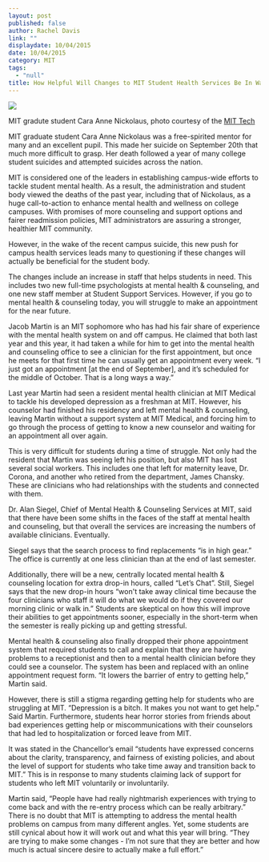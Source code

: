 ```yaml
---
layout: post
published: false
author: Rachel Davis
link: ""
displaydate: 10/04/2015
date: 10/04/2015
category: MIT
tags: 
  - "null"
title: How Helpful Will Changes to MIT Student Health Services Be In Wake of Recent Graduate Student Suicide
---
```




![](http://tech.mit.edu/V135/N23/graphics/thumb-lg-nickolaus.jpg)

MIT gradute student Cara Anne Nickolaus, photo courtesy of the [MIT Tech](http://tech.mit.edu/V135/N23/nickolaus.html)


MIT graduate student Cara Anne Nickolaus was a free-spirited mentor for many and an excellent pupil. This made her suicide on September 20th that much more difficult to grasp. Her death followed a year of many college student suicides and attempted suicides across the nation. 

MIT is considered one of the leaders in establishing campus-wide efforts to tackle student mental health.  As a result, the administration and student body viewed the deaths of the past year, including that of Nickolaus, as a huge call-to-action to enhance mental health and wellness on college campuses. With promises of more counseling and support options and fairer readmission policies, MIT administrators are assuring a stronger, healthier MIT community.  

However, in the wake of the recent campus suicide, this new push for campus health services leads many to questioning if these changes will actually be beneficial for the student body. 

The changes include an increase in staff that helps students in need. This includes two new full-time psychologists at mental health & counseling, and one new staff member at Student Support Services. However, if you go to mental health & counseling today, you will struggle to make an appointment for the near future.

Jacob Martin is an MIT sophomore who has had his fair share of experience with the mental health system on and off campus. He claimed that both last year and this year, it had taken a while for him to get into the mental health and counseling office to see a clinician for the first appointment, but once he meets for that first time he can usually get an appointment every week. “I just got an appointment [at the end of September], and it’s scheduled for the middle of October. That is a long ways a way.”

Last year Martin had seen a resident mental health clinician at MIT Medical to tackle his developed depression as a freshman at MIT. However, his counselor had finished his residency and left mental health & counseling, leaving Martin without a support system at MIT Medical, and forcing him to go through the process of getting to know a new counselor and waiting for an appointment all over again.

This is very difficult for students during a time of struggle. Not only had the resident that Martin was seeing left his position, but also MIT has lost several social workers. This includes one that left for maternity leave, Dr. Corona, and another who retired from the department, James Chansky. These are clinicians who had relationships with the students and connected with them. 

Dr. Alan Siegel, Chief of Mental Health & Counseling Services at MIT, said that there have been some shifts in the faces of the staff at mental health and counseling, but that overall the services are increasing the numbers of available clinicians. Eventually.

Siegel says that the search process to find replacements  “is in high gear.” The office is currently at one less clinician than at the end of last semester.

Additionally, there will be a new, centrally located mental health & counseling location for extra drop-in hours, called “Let’s Chat”. Still, Siegel says that the new drop-in hours “won't take away clinical time because the four clinicians who staff it will do what we would do if they covered our morning clinic or walk in.” Students are skeptical on how this will improve their abilities to get appointments sooner, especially in the short-term when the semester is really picking up and getting stressful.

Mental health & counseling also finally dropped their phone appointment system that required students to call and explain that they are having problems to a receptionist and then to a mental health clinician before they could see a counselor. The system has been and replaced with an online appointment request form. “It lowers the barrier of entry to getting help,” Martin said.

However, there is still a stigma regarding getting help for students who are struggling at MIT. “Depression is a bitch. It makes you not want to get help.” Said Martin. Furthermore, students hear horror stories from friends about bad experiences getting help or miscommunications with their counselors that had led to hospitalization or forced leave from MIT. 

It was stated in the Chancellor’s email “students have expressed concerns about the clarity, transparency, and fairness of existing policies, and about the level of support for students who take time away and transition back to MIT.” This is in response to many students claiming lack of support for students who left MIT voluntarily or involuntarily.

Martin said, “People have had really nightmarish experiences with trying to come back and with the re-entry process which can be really arbitrary.” 
There is no doubt that MIT is attempting to address the mental health problems on campus from many different angles. Yet, some students are still cynical about how it will work out and what this year will bring. “They are trying to make some changes - I’m not sure that they are better and how much is actual sincere desire to actually make a full effort.” 
